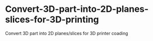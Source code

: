 # Convert-3D-part-into-2D-planes-slices-for-3D-printing
Convert 3D part into 2D planes/slices for 3D printer coading

